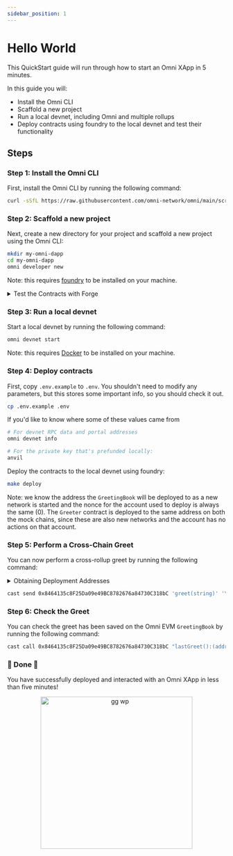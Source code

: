 ```yaml
---
sidebar_position: 1
---
```


# Hello World

This QuickStart guide will run through how to start an Omni XApp in 5 minutes.

In this guide you will:

- Install the Omni CLI
- Scaffold a new project
- Run a local devnet, including Omni and multiple rollups
- Deploy contracts using foundry to the local devnet and test their functionality

## Steps

### Step 1: Install the Omni CLI

First, install the Omni CLI by running the following command:

```bash
curl -sSfL https://raw.githubusercontent.com/omni-network/omni/main/scripts/install_omni_cli.sh | sh -s
```

### Step 2: Scaffold a new project

Next, create a new directory for your project and scaffold a new project using the Omni CLI:

```bash
mkdir my-omni-dapp
cd my-omni-dapp
omni developer new
```

Note: this requires [foundry](https://github.com/foundry-rs/foundry) to be installed on your machine.

<details>
<summary>Test the Contracts with Forge</summary>

You can test the contracts with Forge by running:

```bash
forge test
```

or

```bash
make test
```

</details>

### Step 3: Run a local devnet

Start a local devnet by running the following command:

```bash
omni devnet start
```

Note: this requires [Docker](https://docs.docker.com/get-docker/) to be installed on your machine.

### Step 4: Deploy contracts

First, copy `.env.example` to `.env`. You shouldn't need to modify any parameters, but this stores some important info, so you should check it out.

```bash
cp .env.example .env
```

If you'd like to know where some of these values came from

```bash
# For devnet RPC data and portal addresses
omni devnet info

# For the private key that's prefunded locally:
anvil
````

Deploy the contracts to the local devnet using foundry:

```bash
make deploy
```

Note: we know the address the `GreetingBook` will be deployed to as a new network is started and the nonce for the account used to deploy is always the same (0). The `Greeter` contract is deployed to the same address on both the mock chains, since these are also new networks and the account has no actions on that account.

### Step 5: Perform a Cross-Chain Greet

You can now perform a cross-rollup greet by running the following command:

<details>
<summary>Obtaining Deployment Addresses</summary>

You can obtain the XGreeter deployment addresses from the output of the previous forge script deployment.

Because the devnet has just been started, the addresses will be the same as the ones shown below:

```bash
omni_evm: 0x8464135c8F25Da09e49BC8782676a84730C318bC
mock_op: 0x8464135c8F25Da09e49BC8782676a84730C318bC
mock_arb: 0x8464135c8F25Da09e49BC8782676a84730C318bC
```

</details>

```bash
cast send 0x8464135c8F25Da09e49BC8782676a84730C318bC 'greet(string)' 'Yay in 5 minutes!' --private-key 0x59c6995e998f97a5a0044966f0945389dc9e86dae88c7a8412f4603b6b78690d --rpc-url http://localhost:8001 --value 1ether
```

### Step 6: Check the Greet

You can check the greet has been saved on the Omni EVM `GreetingBook` by running the following command:

```bash
cast call 0x8464135c8F25Da09e49BC8782676a84730C318bC "lastGreet():(address,string,uint64,uint256)" --rpc-url http://localhost:8000
```

### 🎉 Done 🎉

You have successfully deployed and interacted with an Omni XApp in less than five minutes!

<figure align="center">
    <img src="/img/cat.png" alt="gg wp" width="350" height="350" />
    <figcaption></figcaption>
</figure>
